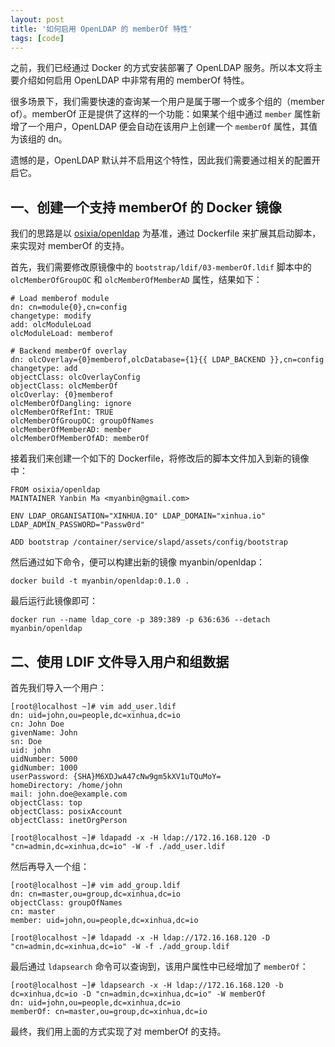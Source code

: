 ```yaml
---
layout: post
title: '如何启用 OpenLDAP 的 memberOf 特性'
tags: [code]
---
```


之前，我们已经通过 Docker 的方式安装部署了 OpenLDAP 服务。所以本文将主要介绍如何启用 OpenLDAP 中非常有用的 memberOf 特性。

很多场景下，我们需要快速的查询某一个用户是属于哪一个或多个组的（member of）。memberOf 正是提供了这样的一个功能：如果某个组中通过 `member` 属性新增了一个用户，OpenLDAP 便会自动在该用户上创建一个 `memberOf` 属性，其值为该组的 dn。

遗憾的是，OpenLDAP 默认并不启用这个特性，因此我们需要通过相关的配置开启它。


## 一、创建一个支持 memberOf 的 Docker 镜像

我们的思路是以 [osixia/openldap](https://github.com/osixia/docker-openldap) 为基准，通过 Dockerfile 来扩展其启动脚本，来实现对 memberOf 的支持。

首先，我们需要修改原镜像中的 `bootstrap/ldif/03-memberOf.ldif` 脚本中的 `olcMemberOfGroupOC` 和 `olcMemberOfMemberAD` 属性，结果如下：

```
# Load memberof module
dn: cn=module{0},cn=config
changetype: modify
add: olcModuleLoad
olcModuleLoad: memberof

# Backend memberOf overlay
dn: olcOverlay={0}memberof,olcDatabase={1}{{ LDAP_BACKEND }},cn=config
changetype: add
objectClass: olcOverlayConfig
objectClass: olcMemberOf
olcOverlay: {0}memberof
olcMemberOfDangling: ignore
olcMemberOfRefInt: TRUE
olcMemberOfGroupOC: groupOfNames
olcMemberOfMemberAD: member
olcMemberOfMemberOfAD: memberOf
```

接着我们来创建一个如下的 Dockerfile，将修改后的脚本文件加入到新的镜像中：

```
FROM osixia/openldap
MAINTAINER Yanbin Ma <myanbin@gmail.com>

ENV LDAP_ORGANISATION="XINHUA.IO" LDAP_DOMAIN="xinhua.io" LDAP_ADMIN_PASSWORD="Passw0rd"

ADD bootstrap /container/service/slapd/assets/config/bootstrap
```

然后通过如下命令，便可以构建出新的镜像 myanbin/openldap：

```
docker build -t myanbin/openldap:0.1.0 .
```

最后运行此镜像即可：

```
docker run --name ldap_core -p 389:389 -p 636:636 --detach myanbin/openldap
```


## 二、使用 LDIF 文件导入用户和组数据

首先我们导入一个用户：

```
[root@localhost ~]# vim add_user.ldif
dn: uid=john,ou=people,dc=xinhua,dc=io
cn: John Doe
givenName: John
sn: Doe
uid: john
uidNumber: 5000
gidNumber: 1000
userPassword: {SHA}M6XDJwA47cNw9gm5kXV1uTQuMoY=
homeDirectory: /home/john
mail: john.doe@example.com
objectClass: top
objectClass: posixAccount
objectClass: inetOrgPerson

[root@localhost ~]# ldapadd -x -H ldap://172.16.168.120 -D "cn=admin,dc=xinhua,dc=io" -W -f ./add_user.ldif
```

然后再导入一个组：

```
[root@localhost ~]# vim add_group.ldif
dn: cn=master,ou=group,dc=xinhua,dc=io
objectClass: groupOfNames
cn: master
member: uid=john,ou=people,dc=xinhua,dc=io

[root@localhost ~]# ldapadd -x -H ldap://172.16.168.120 -D "cn=admin,dc=xinhua,dc=io" -W -f ./add_group.ldif
```

最后通过 `ldapsearch` 命令可以查询到，该用户属性中已经增加了 `memberOf`：

```
[root@localhost ~]# ldapsearch -x -H ldap://172.16.168.120 -b dc=xinhua,dc=io -D "cn=admin,dc=xinhua,dc=io" -W memberOf
dn: uid=john,ou=people,dc=xinhua,dc=io
memberOf: cn=master,ou=group,dc=xinhua,dc=io
```

最终，我们用上面的方式实现了对 memberOf 的支持。
